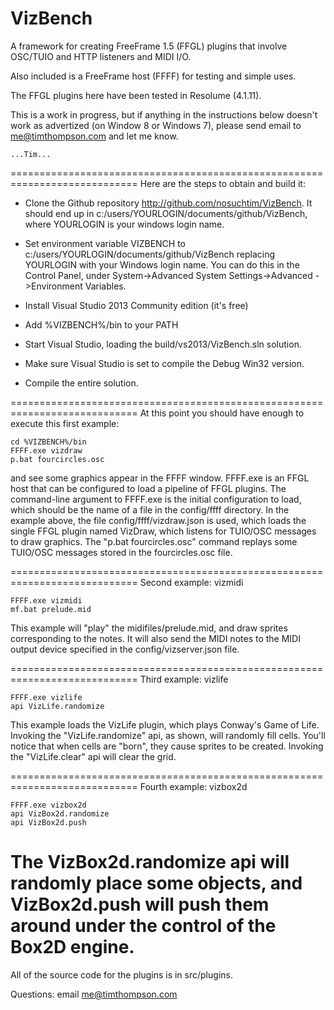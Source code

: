 VizBench
========

A framework for creating FreeFrame 1.5 (FFGL) plugins that involve
OSC/TUIO and HTTP listeners and MIDI I/O.

Also included is a FreeFrame host (FFFF) for testing and simple uses.

The FFGL plugins here have been tested in Resolume (4.1.11).

This is a work in progress, but if anything in the instructions below
doesn't work as advertized (on Window 8 or Windows 7), please send
email to me@timthompson.com and let me know.

    ...Tim...

============================================================================
Here are the steps to obtain and build it:

   - Clone the Github repository http://github.com/nosuchtim/VizBench.
     It should end up in c:/users/YOURLOGIN/documents/github/VizBench,
     where YOURLOGIN is your windows login name.

   - Set environment variable VIZBENCH to
        c:/users/YOURLOGIN/documents/github/VizBench
     replacing YOURLOGIN with your Windows login name.  You can do this in
     the Control Panel, under System->Advanced System Settings->Advanced
     ->Environment Variables.

   - Install Visual Studio 2013 Community edition (it's free)

   - Add %VIZBENCH%/bin to your PATH

   - Start Visual Studio, loading the build/vs2013/VizBench.sln solution.

   - Make sure Visual Studio is set to compile the Debug Win32 version.

   - Compile the entire solution.

============================================================================
At this point you should have enough to execute this first example:

    cd %VIZBENCH%/bin
    FFFF.exe vizdraw
    p.bat fourcircles.osc

and see some graphics appear in the FFFF window.  FFFF.exe is an FFGL
host that can be configured to load a pipeline of FFGL plugins.
The command-line argument to FFFF.exe is the initial configuration to load,
which should be the name of a file in the config/ffff directory.
In the example above, the file config/ffff/vizdraw.json is used, which
loads the single FFGL plugin named VizDraw, which listens for TUIO/OSC
messages to draw graphics.  The "p.bat fourcircles.osc" command 
replays some TUIO/OSC messages stored in the fourcircles.osc file.

============================================================================
Second example: vizmidi

    FFFF.exe vizmidi
    mf.bat prelude.mid

This example will "play" the midifiles/prelude.mid, and draw
sprites corresponding to the notes.  It will also send the MIDI notes to
the MIDI output device specified in the config/vizserver.json file.

============================================================================
Third example: vizlife

    FFFF.exe vizlife
    api VizLife.randomize

This example loads the VizLife plugin, which plays Conway's Game of Life.
Invoking the "VizLife.randomize" api, as shown, will randomly fill cells.
You'll notice that when cells are "born", they cause sprites to be created.
Invoking the "VizLife.clear" api will clear the grid.

============================================================================
Fourth example: vizbox2d

    FFFF.exe vizbox2d
    api VizBox2d.randomize
    api VizBox2d.push

The VizBox2d.randomize api will randomly place some objects, and
VizBox2d.push will push them around under the control of the Box2D engine.
============================================================================

All of the source code for the plugins is in src/plugins.

Questions: email me@timthompson.com
